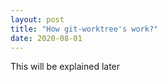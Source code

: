 ```yaml
---
layout: post
title: "How git-worktree's work?"
date: 2020-08-01
---
```


This will be explained later
